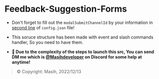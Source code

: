 # Feedback-Suggestion-Forms
- Don't forget to fill out the `modalSubmitChannelId` by your information in [second line](https://github.com/Masihdeveloper/Feedback-Suggestion-Forms/blob/main/config.json#L2) of `config.json` file!
- This soruce structure has been made with event and slash commands handler, So you need to have them.

- **📩 Due to the complexity of the steps to launch this src, You can send DM me which is [@Masihdeveloper](https://discord.com/users/901765485341859911) on Discord for some help at anytime!**

> © Copyright: Masih, 2022/12/13
